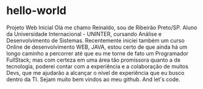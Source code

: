 # hello-world
Projeto Web Inicial
Olá me chamo Reinaldo, sou de Ribeirão Preto/SP. Aluno da Universidade Internacional - UNINTER, cursando Análise e Desenvolvimento de Sistemas.
Recentemente iniciei também um curso Online de desenvolvimento WEB, JAVA, estou certo de que ainda há um longo caminho a percorrer até que eu me torne de fato um Programador FullStack; mas com certeza em uma área tão promissora quanto a de tecnologia, poderei contar com a experiência e a colaboração de muitos Devs, que me ajudarão a alcançar o nível de experiência que eu busco dentro da TI. Sejam muito bem vindos ao meu github. And let's code.
